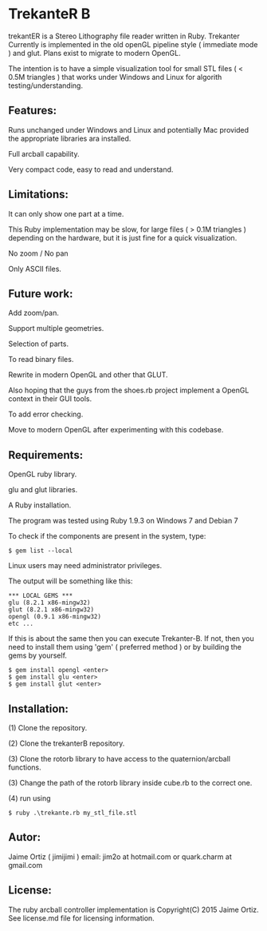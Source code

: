 TrekanteR B
===========

trekantER is a Stereo Lithography file reader written in Ruby.
Trekanter Currently is implemented in the old openGL pipeline style ( immediate mode ) and glut.
Plans exist to migrate to modern OpenGL.

The intention is to have a simple visualization tool for small STL files ( < 0.5M triangles ) that works under Windows and Linux for algorith testing/understanding.  


Features:
---------

Runs unchanged under Windows and Linux and potentially Mac provided the appropriate libraries ara installed.

Full arcball capability.

Very compact code, easy to read and understand.


Limitations:
------------

It can only show one part at a time.

This Ruby implementation may be slow, for large files ( > 0.1M triangles ) depending on the hardware, but it is just fine for a quick visualization.

No zoom / No pan

Only ASCII files.


Future work:
------------

Add zoom/pan.

Support multiple geometries.

Selection of parts.

To read binary files.

Rewrite in modern OpenGL and other that GLUT.

Also hoping that the guys from the shoes.rb project implement a OpenGL context in their GUI tools.

To add error checking.

Move to modern OpenGL after experimenting with this codebase.


Requirements:
-------------

OpenGL ruby library.

glu and glut libraries.

A Ruby installation.

The program was tested using Ruby 1.9.3 on Windows 7 and Debian 7


To check if the components are present in the system, type:

	$ gem list --local

Linux users may need administrator privileges.

The output will be something like this:

```
*** LOCAL GEMS ***
glu (8.2.1 x86-mingw32)
glut (8.2.1 x86-mingw32)
opengl (0.9.1 x86-mingw32)
etc ...
```

If this is about the same then you can execute Trekanter-B.
If not, then you need to install them using 'gem' ( preferred method ) or by building the gems by yourself.

	$ gem install opengl <enter>
	$ gem install glu <enter>
	$ gem install glut <enter>

Installation:
-------------

(1) Clone the repository.

(2) Clone the trekanterB repository.

(3) Clone the rotorb library to have access to the quaternion/arcball functions.

(3) Change the path of the rotorb library inside cube.rb to the correct one.

(4) run using
	
	$ ruby .\trekante.rb my_stl_file.stl

	
	
Autor:
------

Jaime Ortiz ( jimijimi ) email: jim2o at hotmail.com or quark.charm at gmail.com	
	
	
License:
--------

The ruby arcball controller implementation is Copyright(C) 2015 Jaime Ortiz.
See license.md file for licensing information.	
